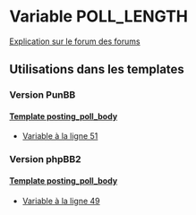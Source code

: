 # Variable POLL_LENGTH
[Explication sur le forum des forums](http://forum.forumactif.com/t294113-listing-des-variables#POLL_LENGTH)

## Utilisations dans les templates

### Version PunBB

#### [Template posting_poll_body](punbb/posting_poll_body.md)
* [Variable à la ligne 51](../punbb/posting_poll_body.tpl#L51)

### Version phpBB2

#### [Template posting_poll_body](subsilver/posting_poll_body.md)
* [Variable à la ligne 49](../subsilver/posting_poll_body.tpl#L49)